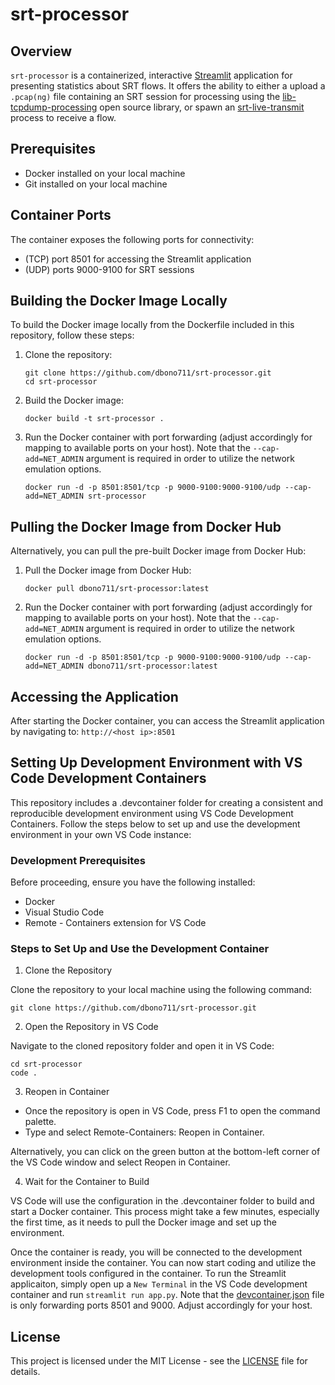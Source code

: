 # srt-processor

## Overview

```srt-processor``` is a containerized, interactive [Streamlit](https://streamlit.io/) application for presenting statistics about SRT flows. It offers the ability to either a upload a ```.pcap(ng)``` file containing an SRT session for processing using the [lib-tcpdump-processing](https://github.com/mbakholdina/lib-tcpdump-processing) open source library, or spawn an [srt-live-transmit](https://github.com/Haivision/srt/blob/master/docs/apps/srt-live-transmit.md) process to receive a flow.

## Prerequisites

- Docker installed on your local machine
- Git installed on your local machine

## Container Ports

The container exposes the following ports for connectivity:

- (TCP) port 8501 for accessing the Streamlit application
- (UDP) ports 9000-9100 for SRT sessions

## Building the Docker Image Locally

To build the Docker image locally from the Dockerfile included in this repository, follow these steps:

1. Clone the repository:

    ```shell
    git clone https://github.com/dbono711/srt-processor.git
    cd srt-processor
    ```

2. Build the Docker image:

    ```shell
    docker build -t srt-processor .
    ```

3. Run the Docker container with port forwarding (adjust accordingly for mapping to available ports on your host). Note that the ```--cap-add=NET_ADMIN``` argument is required in order to utilize the network emulation options.

    ```shell
    docker run -d -p 8501:8501/tcp -p 9000-9100:9000-9100/udp --cap-add=NET_ADMIN srt-processor
    ```

## Pulling the Docker Image from Docker Hub

Alternatively, you can pull the pre-built Docker image from Docker Hub:

1. Pull the Docker image from Docker Hub:

    ```shell
    docker pull dbono711/srt-processor:latest
    ```

2. Run the Docker container with port forwarding (adjust accordingly for mapping to available ports on your host). Note that the ```--cap-add=NET_ADMIN``` argument is required in order to utilize the network emulation options.

    ```shell
    docker run -d -p 8501:8501/tcp -p 9000-9100:9000-9100/udp --cap-add=NET_ADMIN dbono711/srt-processor:latest
    ```

## Accessing the Application

After starting the Docker container, you can access the Streamlit application by navigating to: ```http://<host ip>:8501```

## Setting Up Development Environment with VS Code Development Containers

This repository includes a .devcontainer folder for creating a consistent and reproducible development environment using VS Code Development Containers. Follow the steps below to set up and use the development environment in your own VS Code instance:

### Development Prerequisites

Before proceeding, ensure you have the following installed:

- Docker
- Visual Studio Code
- Remote - Containers extension for VS Code

### Steps to Set Up and Use the Development Container

1. Clone the Repository

Clone the repository to your local machine using the following command:

```git clone https://github.com/dbono711/srt-processor.git```

2. Open the Repository in VS Code

Navigate to the cloned repository folder and open it in VS Code:

```shell
cd srt-processor
code .
```

3. Reopen in Container

- Once the repository is open in VS Code, press F1 to open the command palette.
- Type and select Remote-Containers: Reopen in Container.

Alternatively, you can click on the green button at the bottom-left corner of the VS Code window and select Reopen in Container.

4. Wait for the Container to Build

VS Code will use the configuration in the .devcontainer folder to build and start a Docker container. This process might take a few minutes, especially the first time, as it needs to pull the Docker image and set up the environment.

Once the container is ready, you will be connected to the development environment inside the container. You can now start coding and utilize the development tools configured in the container. To run the Streamlit applicaiton, simply open up a ```New Terminal``` in the VS Code development container and run ```streamlit run app.py```. Note that the [devcontainer.json](.devcontainer/devcontainer.json) file is only forwarding ports 8501 and 9000. Adjust accordingly for your host.

## License

This project is licensed under the MIT License - see the [LICENSE](LICENSE) file for details.
